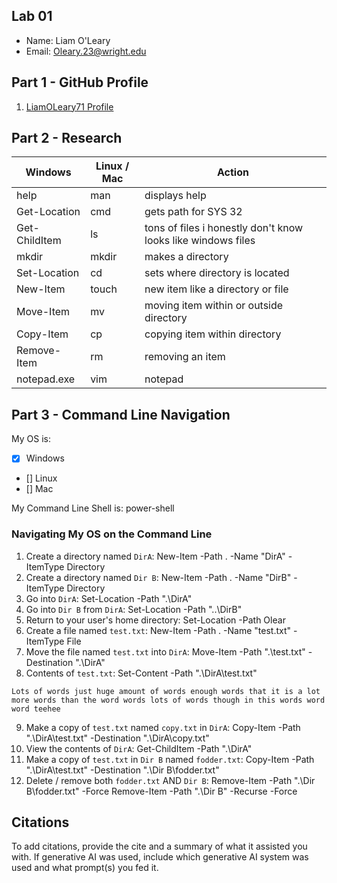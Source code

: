 ## Lab 01

- Name: Liam O'Leary
- Email: Oleary.23@wright.edu

## Part 1 - GitHub Profile

1. [ LiamOLeary71 Profile](https://github.com/LiamOLeary71)

## Part 2 - Research

| Windows | Linux / Mac | Action |
| ---     | ---         | ---    |
| help    | man         |   displays help     |
| Get-Location |  cmd  |    gets path for SYS 32  |
| Get-ChildItem | ls    |    tons of files i honestly don't know looks like windows files   |
|  mkdir  |    mkdir    |    makes a directory    |
| Set-Location | cd     |     sets where directory is located   |
| New-Item | touch      |    new item like a directory  or file |
| Move-Item | mv        |    moving item within or outside directory    |
| Copy-Item | cp        |     copying item within directory   |
| Remove-Item | rm      |     removing an item   |
| notepad.exe | vim     |   notepad     |

## Part 3 - Command Line Navigation

My OS is:
- [x] Windows
- [] Linux
- [] Mac

My Command Line Shell is: power-shell

### Navigating My OS on the Command Line

1. Create a directory named `DirA`: New-Item -Path . -Name "DirA" -ItemType Directory
2. Create a directory named `Dir B`: New-Item -Path . -Name "DirB" -ItemType Directory
3. Go into `DirA`: Set-Location -Path ".\DirA"
4. Go into `Dir B` from `DirA`: Set-Location -Path "..\DirB"
5. Return to your user's home directory: Set-Location -Path Olear
6. Create a file named `test.txt`: New-Item -Path . -Name "test.txt" -ItemType File
7. Move the file named `test.txt` into `DirA`: Move-Item -Path ".\test.txt" -Destination ".\DirA"
8. Contents of `test.txt`: Set-Content -Path ".\DirA\test.txt"
```
Lots of words just huge amount of words enough words that it is a lot more words than the word words lots of words though in this words word word teehee
```
9. Make a copy of `test.txt` named `copy.txt` in `DirA`: Copy-Item -Path ".\DirA\test.txt" -Destination ".\DirA\copy.txt"
10. View the contents of `DirA`: Get-ChildItem -Path ".\DirA"
11. Make a copy of `test.txt` in `Dir B` named `fodder.txt`: Copy-Item -Path ".\DirA\test.txt" -Destination ".\Dir B\fodder.txt"
12. Delete / remove both `fodder.txt` AND `Dir B`: Remove-Item -Path ".\Dir B\fodder.txt" -Force
Remove-Item -Path ".\Dir B" -Recurse -Force

## Citations

To add citations, provide the cite and a summary of what it assisted you with.  If generative AI was used, include which generative AI system was used and what prompt(s) you fed it.



